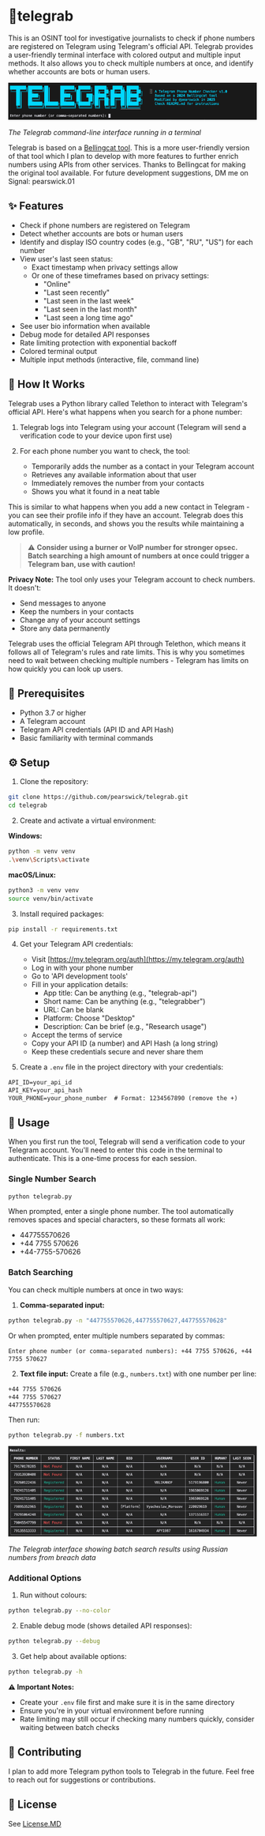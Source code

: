 # 📲telegrab

This is an OSINT tool for investigative journalists to check if phone numbers are registered on Telegram using Telegram's official API. Telegrab provides a user-friendly terminal interface with colored output and multiple input methods. It also allows you to check multiple numbers at once, and identify whether accounts are bots or human users.

![Telegrab CLI Interface](screenshots/telegrab_cli.png)

*The Telegrab command-line interface running in a terminal*

Telegrab is based on a [Bellingcat tool](https://github.com/bellingcat/telegram-phone-number-checker). This is a more user-friendly version of that tool which I plan to develop with more features to further enrich numbers using APIs from other services. Thanks to Bellingcat for making the original tool available. For future development suggestions, DM me on Signal: pearswick.01

## ✨ Features

- Check if phone numbers are registered on Telegram
- Detect whether accounts are bots or human users
- Identify and display ISO country codes (e.g., "GB", "RU", "US") for each number
- View user's last seen status:
  - Exact timestamp when privacy settings allow
  - Or one of these timeframes based on privacy settings:
    - "Online"
    - "Last seen recently"
    - "Last seen in the last week"
    - "Last seen in the last month"
    - "Last seen a long time ago"
- See user bio information when available
- Debug mode for detailed API responses
- Rate limiting protection with exponential backoff
- Colored terminal output
- Multiple input methods (interactive, file, command line)

## 📖 How It Works

Telegrab uses a Python library called Telethon to interact with Telegram's official API. Here's what happens when you search for a phone number:

1. Telegrab logs into Telegram using your account (Telegram will send a verification code to your device upon first use)

2. For each phone number you want to check, the tool:
   - Temporarily adds the number as a contact in your Telegram account
   - Retrieves any available information about that user
   - Immediately removes the number from your contacts
   - Shows you what it found in a neat table

This is similar to what happens when you add a new contact in Telegram - you can see their profile info if they have an account. Telegrab does this automatically, in seconds, and shows you the results while maintaining a low profile. 

> ⚠️ **Consider using a burner or VoIP number for stronger opsec. Batch searching a high amount of numbers at once could trigger a Telegram ban, use with caution!**

**Privacy Note:** The tool only uses your Telegram account to check numbers. It doesn't:
- Send messages to anyone
- Keep the numbers in your contacts
- Change any of your account settings
- Store any data permanently

Telegrab uses the official Telegram API through Telethon, which means it follows all of Telegram's rules and rate limits. This is why you sometimes need to wait between checking multiple numbers - Telegram has limits on how quickly you can look up users.

## 🔧 Prerequisites

- Python 3.7 or higher
- A Telegram account
- Telegram API credentials (API ID and API Hash)
- Basic familiarity with terminal commands

## ⚙️ Setup

1. Clone the repository:
```bash
git clone https://github.com/pearswick/telegrab.git
cd telegrab
```

2. Create and activate a virtual environment:

**Windows:**
```bash
python -m venv venv
.\venv\Scripts\activate
```

**macOS/Linux:**
```bash
python3 -m venv venv
source venv/bin/activate
```

3. Install required packages:
```bash
pip install -r requirements.txt
```

4. Get your Telegram API credentials:
   - Visit [https://my.telegram.org/auth](https://my.telegram.org/auth)
   - Log in with your phone number
   - Go to 'API development tools'
   - Fill in your application details:
     - App title: Can be anything (e.g., "telegrab-api")
     - Short name: Can be anything (e.g., "telegrabber")
     - URL: Can be blank
     - Platform: Choose "Desktop"
     - Description: Can be brief (e.g., "Research usage")
   - Accept the terms of service
   - Copy your API ID (a number) and API Hash (a long string)
   - Keep these credentials secure and never share them

5. Create a `.env` file in the project directory with your credentials:
```plaintext
API_ID=your_api_id
API_KEY=your_api_hash
YOUR_PHONE=your_phone_number  # Format: 1234567890 (remove the +)
```

## 🚀 Usage

When you first run the tool, Telegrab will send a verification code to your Telegram account. You'll need to enter this code in the terminal to authenticate. This is a one-time process for each session.

### Single Number Search
```bash
python telegrab.py
```
When prompted, enter a single phone number. The tool automatically removes spaces and special characters, so these formats all work:
- 447755570626
- +44 7755 570626
- +44-7755-570626

### Batch Searching

You can check multiple numbers at once in two ways:

1. **Comma-separated input:**
```bash
python telegrab.py -n "447755570626,447755570627,447755570628"
```
Or when prompted, enter multiple numbers separated by commas:
```
Enter phone number (or comma-separated numbers): +44 7755 570626, +44 7755 570627
```

2. **Text file input:**
Create a file (e.g., `numbers.txt`) with one number per line:
```plaintext
+44 7755 570626
+44 7755 570627
447755570628
```
Then run:
```bash
python telegrab.py -f numbers.txt
```

![Telegrab Batch Search](screenshots/telegrab_batch.png)

*The Telegrab interface showing batch search results using Russian numbers from breach data*

### Additional Options

1. Run without colours:
```bash
python telegrab.py --no-color
```

2. Enable debug mode (shows detailed API responses):
```bash
python telegrab.py --debug
```

3. Get help about available options:
```bash
python telegrab.py -h
```

**⚠️ Important Notes:**
- Create your `.env` file first and make sure it is in the same directory
- Ensure you're in your virtual environment before running
- Rate limiting may still occur if checking many numbers quickly, consider waiting between batch checks

## 🤝 Contributing

I plan to add more Telegram python tools to Telegrab in the future. Feel free to reach out for suggestions or contributions.

## 📄 License

See [License.MD](License.MD)